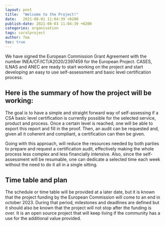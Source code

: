 ```yaml
---
layout: post
title:  "Welcome to the Project!"
date:   2021-08-01 11:04:39 +0200
publish-date: 2021-08-03 11:04:39 +0200
categories: organisation
tags: coralproject
author: fma
toc: true
---
```

We have signed the European Commission Grant Agreement with the number INEA/CF/ICT/A2020/2397459 for the European Project. CASES, ILNAS and ANEC are ready to start working on the project and start developing an easy to use self-assessment and basic level certification process. 

## Here is the summary of how the project will be working:

The goal is to have a simple and straight forward way of self-assessing if a CSA basic level certification is currently possible for the selected service, product and process. Once a certain level is reached, one will be able to export this report and fill in the proof. Then, an audit can be requested and, given all it coherent and compliant, a certification can then be given.

Going with this approach, will reduce the resources needed by both parties to prepare and request a certification audit, effectively making the whole process less complex and less financially intensive. Also, since the self-assessment will be resumable, one can dedicate a selected time each week without the need to do it all in a single sitting.

## Time table and plan

The schedule or time table will be provided at a later date, but it is known that the project funding by the European Commission will come to an end in october 2023. During that period, milestones and deadlines are defined but it should also be known that the project will not stop after the funding is over. It is an open source project that will keep living if the community has a use for the additional value provided.

